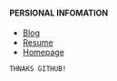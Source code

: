 #### PERSIONAL INFOMATION

* [Blog](https://github.com/whps/whps.github.io/issues)
* [Resume](https://github.com/whps/whps.github.io/blob/master/Resume-ch.md)
* [Homepage](https://whps.github.io)
```
THNAKS GITHUB!
```

